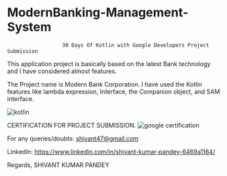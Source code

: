 # ModernBanking-Management-System
                      30 Days Of Kotlin with Google Developers Project Submission


This application project is basically based on the latest Bank technology and I have considered almost features. 

The Project name is Modern Bank Corporation. I have used the Kotlin features like lambda expression, Interface, the Companion object, and SAM interface.





![kotlin](https://user-images.githubusercontent.com/50301680/83848868-22a72380-a72c-11ea-9e12-b859d8697606.png)





CERTIFICATION FOR PROJECT SUBMISSION.
![google certification](https://user-images.githubusercontent.com/50301680/86451190-2c767380-bd38-11ea-937d-4842f81eea3e.png)







For any queries/doubts: shivant47@gmail.com

LinkedIn: https://www.linkedin.com/in/shivant-kumar-pandey-6469a1164/


Regards,
SHIVANT KUMAR PANDEY
